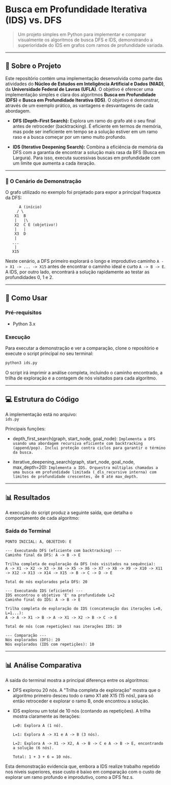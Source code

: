 # Busca em Profundidade Iterativa (IDS) vs. DFS

> Um projeto simples em Python para implementar e comparar visualmente os algoritmos de busca DFS e IDS, demonstrando a superioridade do IDS em grafos com ramos de profundidade variada.

---

## 📖 Sobre o Projeto

Este repositório contém uma implementação desenvolvida como parte das atividades do **Núcleo de Estudos em Inteligência Artificial e Dados (NIAD)**, da **Universidade Federal de Lavras (UFLA)**. 
O objetivo é oferecer uma implementação simples e clara dos algoritmos **Busca em Profundidade (DFS)** e **Busca em Profundidade Iterativa (IDS)**. O objetivo é demonstrar, através de um exemplo prático, as vantagens e desvantagens de cada abordagem.

-   **DFS (Depth-First Search):** Explora um ramo do grafo até o seu final antes de retroceder (backtracking). É eficiente em termos de memória, mas pode ser ineficiente em tempo se a solução estiver em um ramo raso e a busca começar por um ramo muito profundo.

-   **IDS (Iterative Deepening Search):** Combina a eficiência de memória da DFS com a garantia de encontrar a solução mais rasa da BFS (Busca em Largura). Para isso, executa sucessivas buscas em profundidade com um limite que aumenta a cada iteração.

---

### 🧩 O Cenário de Demonstração

O grafo utilizado no exemplo foi projetado para expor a principal fraqueza da DFS:


          A (início)
         / \
        X1  B
        |   |\
        X2  C E (objetivo!)
        |   |
        X3  D
        |
       ...
        |
       X15


Neste cenário, a DFS primeiro explorará o longo e improdutivo caminho `A -> X1 -> ... -> X15` antes de encontrar o caminho ideal e curto `A -> B -> E`. A IDS, por outro lado, encontrará a solução rapidamente ao testar as profundidades 0, 1 e 2.

---

## 🚀 Como Usar

### Pré-requisitos

-   Python 3.x

### Execução

Para executar a demonstração e ver a comparação, clone o repositório e execute o script principal no seu terminal:

```bash
python3 ids.py
```

O script irá imprimir a análise completa, incluindo o caminho encontrado, a trilha de exploração e a contagem de nós visitados para cada algoritmo.

---

## 💻 Estrutura do Código

A implementação está no arquivo:  
`ids.py`  

Principais funções:

- depth_first_search(graph, start_node, goal_node):
   `Implementa a DFS usando uma abordagem recursiva eficiente com backtracking (append/pop). Inclui proteção contra ciclos para garantir o término da busca.`

- iterative_deepening_search(graph, start_node, goal_node, max_depth=20):
   `Implementa a IDS. Orquestra múltiplas chamadas a uma busca em profundidade limitada (_dls_recursive interna) com limites de profundidade crescentes, de 0 até max_depth.`

---

## 📊 Resultados

A execução do script produz a seguinte saída, que detalha o comportamento de cada algoritmo:

### Saída do Terminal
    PONTO INICIAL: A, OBJETIVO: E

    --- Executando DFS (eficiente com backtracking) ---
    Caminho final da DFS: A -> B -> E
    
    Trilha completa de exploração da DFS (nós visitados na sequência):
    A -> X1 -> X2 -> X3 -> X4 -> X5 -> X6 -> X7 -> X8 -> X9 -> X10 -> X11 -> X12 -> X13 -> X14 -> X15 -> B -> C -> D -> E
    
    Total de nós explorados pela DFS: 20
    
    --- Executando IDS (eficiente) ---
    IDS encontrou o objetivo 'E' na profundidade L=2
    Caminho final do IDS: A -> B -> E
    
    Trilha completa de exploração do IDS (concatenação das iterações L=0, L=1...):
    A -> A -> X1 -> B -> A -> X1 -> X2 -> B -> C -> E
    
    Total de nós (com repetições) nas iterações IDS: 10
    
    --- Comparação ---
    Nós explorados (DFS): 20
    Nós explorados (IDS com repetições): 10
      
  ---
    
## 📊 Análise Comparativa

A saída do terminal mostra a principal diferença entre os algoritmos:

- DFS explorou 20 nós. A "Trilha completa de exploração" mostra que o algoritmo primeiro desceu todo o ramo X1 até X15 (15 nós), para só então retroceder e explorar o ramo B, onde encontrou a solução.

- IDS explorou um total de 10 nós (contando as repetições). A trilha mostra claramente as iterações:

      L=0: Explora A (1 nó).
  
      L=1: Explora A -> X1 e A -> B (3 nós).
  
      L=2: Explora A -> X1 -> X2, A -> B -> C e A -> B -> E, encontrando a solução (6 nós).
  
      Total: 1 + 3 + 6 = 10 nós.

Esta demonstração evidencia que, embora a IDS realize trabalho repetido nos níveis superiores, esse custo é baixo em comparação com o custo de explorar um ramo profundo e improdutivo, como a DFS fez.s.








